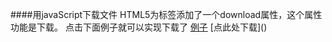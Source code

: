 ####用javaScript下载文件
HTML5为<a>标签添加了一个download属性，这个属性功能是下载。
点击下面例子就可以实现下载了
[例子]()
[点此处下载](<a href="#" download="./test.txt"></a>)